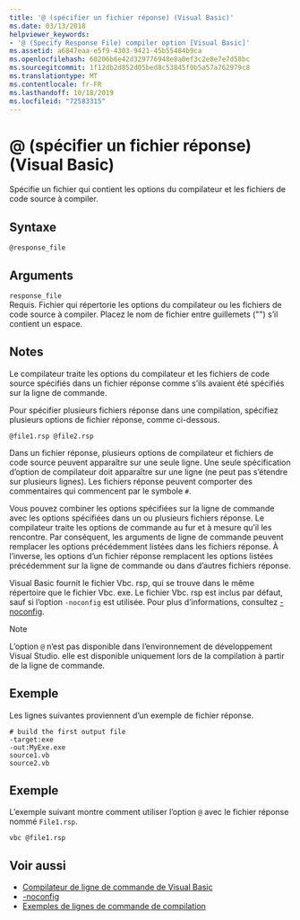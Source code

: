 ```yaml
---
title: '@ (spécifier un fichier réponse) (Visual Basic)'
ms.date: 03/13/2018
helpviewer_keywords:
- '@ (Specify Response File) compiler option [Visual Basic]'
ms.assetid: a6847eaa-e5f9-4303-9421-45b55484b9ca
ms.openlocfilehash: 60206b6e42d329776948e8a0ef3c2e8e7e7d58bc
ms.sourcegitcommit: 1f12db2d852d05bed8c53845f0b5a57a762979c8
ms.translationtype: MT
ms.contentlocale: fr-FR
ms.lasthandoff: 10/18/2019
ms.locfileid: "72583315"
---
```

# <a name="-specify-response-file-visual-basic"></a>@ (spécifier un fichier réponse) (Visual Basic)

Spécifie un fichier qui contient les options du compilateur et les fichiers de code source à compiler.

## <a name="syntax"></a>Syntaxe

```console
@response_file
```

## <a name="arguments"></a>Arguments

`response_file`  
Requis. Fichier qui répertorie les options du compilateur ou les fichiers de code source à compiler. Placez le nom de fichier entre guillemets ("") s’il contient un espace.

## <a name="remarks"></a>Notes

Le compilateur traite les options du compilateur et les fichiers de code source spécifiés dans un fichier réponse comme s’ils avaient été spécifiés sur la ligne de commande.

Pour spécifier plusieurs fichiers réponse dans une compilation, spécifiez plusieurs options de fichier réponse, comme ci-dessous.

```console
@file1.rsp @file2.rsp
```

Dans un fichier réponse, plusieurs options de compilateur et fichiers de code source peuvent apparaître sur une seule ligne. Une seule spécification d’option de compilateur doit apparaître sur une ligne (ne peut pas s’étendre sur plusieurs lignes). Les fichiers réponse peuvent comporter des commentaires qui commencent par le symbole `#`.

Vous pouvez combiner les options spécifiées sur la ligne de commande avec les options spécifiées dans un ou plusieurs fichiers réponse. Le compilateur traite les options de commande au fur et à mesure qu’il les rencontre. Par conséquent, les arguments de ligne de commande peuvent remplacer les options précédemment listées dans les fichiers réponse. À l’inverse, les options d’un fichier réponse remplacent les options listées précédemment sur la ligne de commande ou dans d’autres fichiers réponse.

Visual Basic fournit le fichier Vbc. rsp, qui se trouve dans le même répertoire que le fichier Vbc. exe. Le fichier Vbc. rsp est inclus par défaut, sauf si l’option `-noconfig` est utilisée. Pour plus d’informations, consultez [-noconfig](../../../visual-basic/reference/command-line-compiler/noconfig.md).

> [!NOTE]
> L’option `@` n’est pas disponible dans l’environnement de développement Visual Studio. elle est disponible uniquement lors de la compilation à partir de la ligne de commande.

## <a name="example"></a>Exemple

Les lignes suivantes proviennent d’un exemple de fichier réponse.

```console
# build the first output file
-target:exe
-out:MyExe.exe
source1.vb
source2.vb
```

## <a name="example"></a>Exemple

L’exemple suivant montre comment utiliser l’option `@` avec le fichier réponse nommé `File1.rsp`.

```console
vbc @file1.rsp
```

## <a name="see-also"></a>Voir aussi

- [Compilateur de ligne de commande de Visual Basic](../../../visual-basic/reference/command-line-compiler/index.md)
- [-noconfig](../../../visual-basic/reference/command-line-compiler/noconfig.md)
- [Exemples de lignes de commande de compilation](../../../visual-basic/reference/command-line-compiler/sample-compilation-command-lines.md)
